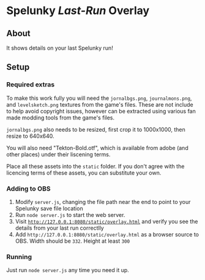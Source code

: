 # Spelunky *Last-Run* Overlay

## About
It shows details on your last Spelunky run!

## Setup

### Required extras
To make this work fully you will need the `jornalbgs.png`, `journalmons.png`, and `levelsketch.png` textures from the game's files.
These are not include to help avoid copyright issues, however can be extracted using various fan made modding tools from the game's files.

`jornalbgs.png` also needs to be resized, first crop it to 1000x1000, then resize to 640x640.

You will also need "Tekton-Bold.otf", which is available from adobe (and other places) under their liscening terms.

Place all these assets into the `static` folder.
If you don't agree with the licencing terms of these assets, you can substitute your own.

### Adding to OBS
 1. Modify `server.js`, changing the file path near the end to point to your Spelunky save file location
 2. Run `node server.js` to start the web server.
 3. Visit [`http://127.0.0.1:8080/static/overlay.html`](http://127.0.0.1:8080/static/overlay.html) and verify you see the details from your last run correctlly
 4. Add `http://127.0.0.1:8080/static/overlay.html` as a browser source to OBS. Width should be `332`. Height at least `300`

### Running
 Just run `node server.js` any time you need it up.

